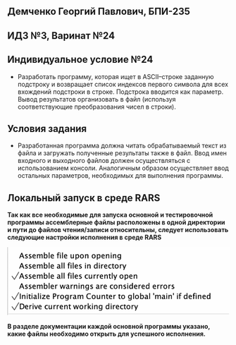 ## Демченко Георгий Павлович, БПИ-235

## ИДЗ №3, Варинат №24

## Индивидуальное условие №24

* Разработать программу, которая ищет в ASCII–строке заданную подстроку и возвращает список индексов первого символа для всех вхождений подстроки в строке. Подстрока вводится как параметр. Вывод результатов организовать в файл (используя соответствующие преобразования чисел в строки).

## Условия задания

* Разработанная программа должна читать обрабатываемый текст из файла и загружать полученные результаты также в файл. Ввод имен входного и выходного файлов должен осуществляться с использованием консоли. Аналогичным образом осуществляет ввод остальных параметров, необходимых для выполнения программы.

## Локальный запуск в среде RARS

**Так как все необходимые для запуска основной и тестировочной программы ассемблерные файлы расположены в одной директории и пути до файлов чтения/записи относительны, следует использовать следующие настройки исполнения в среде RARS**

![rars-boot-options](img/rars_boot_settings.png)

**В разделе документации каждой основной программы указано, какие файлы необходимо открыть для успешного исполнения.**